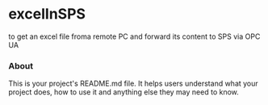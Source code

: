 excelInSPS
==========

to get an excel file froma remote PC and forward its content to SPS via OPC UA

### About

This is your project's README.md file. It helps users understand what your
project does, how to use it and anything else they may need to know.
